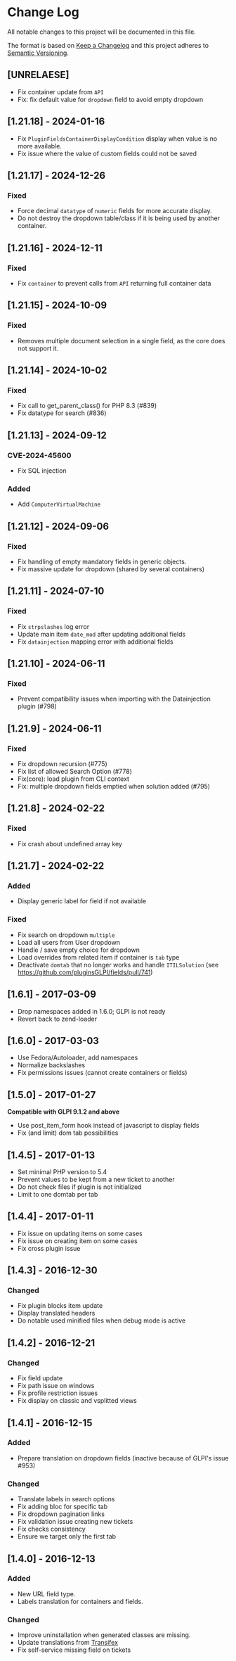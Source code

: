# Change Log

All notable changes to this project will be documented in this file.

The format is based on [Keep a Changelog](http://keepachangelog.com/)
and this project adheres to [Semantic Versioning](http://semver.org/).

## [UNRELAESE]

- Fix container update from `API`
- Fix: fix default value for `dropdown` field to avoid empty dropdown

## [1.21.18] - 2024-01-16

- Fix `PluginFieldsContainerDisplayCondition` display when value is no more available.
- Fix issue where the value of custom fields could not be saved

## [1.21.17] - 2024-12-26

### Fixed

- Force decimal `datatype` of `numeric` fields  for more accurate display.
- Do not destroy the dropdown table/class if it is being used by another container.

## [1.21.16] - 2024-12-11

### Fixed

- Fix `container` to prevent calls from `API` returning full container data

## [1.21.15] - 2024-10-09

### Fixed

- Removes multiple document selection in a single field, as the core does not support it.

## [1.21.14] - 2024-10-02

### Fixed

- Fix call to get_parent_class() for PHP 8.3 (#839)
- Fix datatype for search (#836)

## [1.21.13] - 2024-09-12

### CVE-2024-45600

- Fix SQL injection

### Added

- Add ```ComputerVirtualMachine```

## [1.21.12] - 2024-09-06

### Fixed

- Fix handling of empty mandatory fields in generic objects.
- Fix massive update for dropdown (shared by several containers)

## [1.21.11] - 2024-07-10

### Fixed

- Fix ```strpslashes``` log error
- Update main item ```date_mod``` after updating additional fields
- Fix ```datainjection``` mapping error with additional fields

## [1.21.10] - 2024-06-11

### Fixed

- Prevent compatibility issues when importing with the Datainjection plugin (#798)

## [1.21.9] - 2024-06-11

### Fixed

- Fix dropdown recursion (#775)
- Fix list of allowed Search Option (#778)
- Fix(core): load plugin from CLI context
- Fix: multiple dropdown fields emptied when solution added (#795)


## [1.21.8] - 2024-02-22

### Fixed

- Fix crash about undefined array key


## [1.21.7] - 2024-02-22

### Added

- Display generic label for field if not available

### Fixed

- Fix search on dropdown ```multiple```
- Load all users from User dropdown
- Handle / save empty choice for dropdown
- Load overrides from related item if container is ```tab``` type
- Deactivate ```domtab``` that no longer works and handle ```ITILSolution``` (see https://github.com/pluginsGLPI/fields/pull/741)


## [1.6.1] - 2017-03-09

- Drop namespaces added in 1.6.0; GLPI is not ready
- Revert back to zend-loader

## [1.6.0] - 2017-03-03

- Use Fedora/Autoloader, add namespaces
- Normalize backslashes
- Fix permissions issues (cannot create containers or fields)

## [1.5.0] - 2017-01-27

**Compatible with GLPI 9.1.2 and above**

- Use post_item_form hook instead of javascript to display fields
- Fix (and limit) dom tab possibilities

## [1.4.5] - 2017-01-13
- Set minimal PHP version to 5.4
- Prevent values to be kept from a new ticket to another
- Do not check files if plugin is not initialized
- Limit to one domtab per tab

## [1.4.4] - 2017-01-11
- Fix issue on updating items on some cases
- Fix issue on creating item on some cases
- Fix cross plugin issue

## [1.4.3] - 2016-12-30

### Changed
- Fix plugin blocks item update
- Display translated headers
- Do notable used minified files when debug mode is active

## [1.4.2] - 2016-12-21

### Changed
- Fix field update
- Fix path issue on windows
- Fix profile restriction issues
- Fix display on classic and vsplitted views

## [1.4.1] - 2016-12-15

### Added
- Prepare translation on dropdown fields (inactive because of GLPI's issue #953)

### Changed
- Translate labels in search options
- Fix adding bloc for specific tab
- Fix dropdown pagination links
- Fix validation issue creating new tickets
- Fix checks consistency
- Ensure we target only the first tab

## [1.4.0] - 2016-12-13

### Added
- New URL field type.
- Labels translation for containers and fields.

### Changed
- Improve uninstallation when generated classes are missing.
- Update translations from [Transifex](https://www.transifex.com/teclib/glpi-plugin-plugin-fields)
- Fix self-service missing field on tickets
